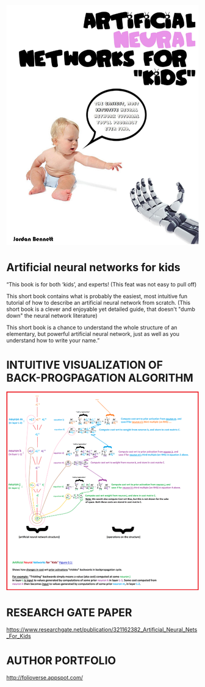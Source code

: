 ![Alt text](https://github.com/JordanMicahBennett/Artificial-neural-networks-for-kids/blob/master/_image_i.png "default page")

Artificial neural networks for kids
============================================

“This book is for both ‘kids’, and experts! (This feat was not easy to pull off)

This short book contains what is probably the easiest, most intuitive fun tutorial of how to describe an artificial neural network from scratch. (This short book is a clever and enjoyable yet detailed guide, that doesn't "dumb down" the neural network literature)

This short book is a chance to understand the whole structure of an elementary, but powerful artificial neural network, just as well as you understand how to write your name.”

INTUITIVE VISUALIZATION OF BACK-PROGPAGATION ALGORITHM
============================================
![Alt text](https://github.com/JordanMicahBennett/Artificial-neural-networks-for-kids/blob/master/_image_ii.png "default page")


RESEARCH GATE PAPER
============================================
https://www.researchgate.net/publication/321162382_Artificial_Neural_Nets_For_Kids


AUTHOR PORTFOLIO
============================================
http://folioverse.appspot.com/
